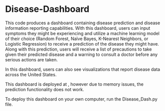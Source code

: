 # Disease-Dashboard
This code produces a dashboard containing disease prediction and disease information reporting capabilities. With this dashboard, users can input symptoms they might be experiencing and utilize a machine learning model of their choice (Random Forest, Naïve Bayes, K-Nearest Neighbors, or Logistic Regression) to receive a prediction of the disease they might have. Along with this prediction, users will receive a list of precautions to take given their predicted disease and a warning to consult a doctor before any serious actions are taken. 


In this dashboard, users can also see visualizations that report disease data across the United States. 



This dashboard is deployed at , however due to memory issues, the prediction functionality does not work. 

To deploy this dashboard on your own computer, run the Disease_Dash.py file.
